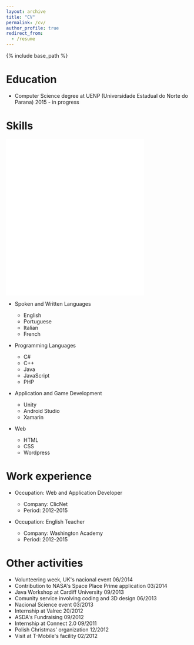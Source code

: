 ```yaml
---
layout: archive
title: "CV"
permalink: /cv/
author_profile: true
redirect_from:
  - /resume
---
```


{% include base_path %}

Education
======
* Computer Science degree at UENP (Universidade Estadual do Norte do Parana) 2015 - in progress


Skills
======


<iframe src="../files/html/Chart (1).html" frameborder="0" id="mainPageBody" width="375px" height="425px"></iframe>


* Spoken and Written Languages
  * English
  * Portuguese
  * Italian
  * French
  
* Programming Languages
  * C#
  * C++
  * Java
  * JavaScript
  * PHP
  
* Application and Game Development
  * Unity
  * Android Studio
  * Xamarin
  
* Web
  * HTML
  * CSS
  * Wordpress
        
        
Work experience
======

* Occupation: Web and Application Developer
  * Company: ClicNet
  * Period: 2012-2015

* Occupation: English Teacher
  * Company: Washington Academy
  * Period: 2012-2015
          
        
Other activities
======

* Volunteering week, UK's nacional event  06/2014
* Contribution to NASA's Space Place Prime application  03/2014
* Java Workshop at Cardiff University 09/2013
* Comunity service involving coding and 3D design 06/2013
* Nacional Science event  03/2013
* Internship at Valrec  20/2012
* ASDA's Fundraising  09/2012
* Internship at Connect 2.0 09/2011
* Polish Christmas' organization  12/2012
* Visit at T-Mobile's facility  02/2012
